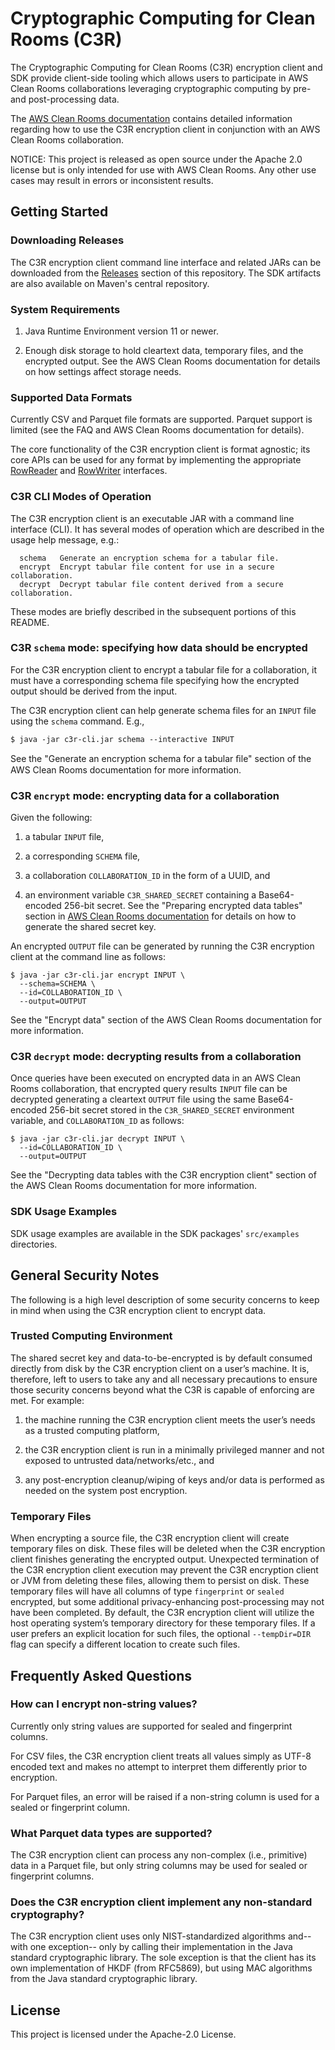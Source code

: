 # Cryptographic Computing for Clean Rooms (C3R)

The Cryptographic Computing for Clean Rooms (C3R) encryption client and SDK provide client-side tooling which allows users to participate in AWS Clean Rooms collaborations leveraging cryptographic computing by pre- and post-processing data.

The [AWS Clean Rooms documentation](https://docs.aws.amazon.com/clean-rooms) contains detailed information regarding how to use the C3R encryption client in conjunction with an AWS Clean Rooms collaboration.

NOTICE: This project is released as open source under the Apache 2.0 license but is only intended for use with AWS Clean Rooms. Any other use cases may result in errors or inconsistent results.

## Getting Started

### Downloading Releases

The C3R encryption client command line interface and related JARs can be downloaded from the [Releases](https://github.com/aws/c3r/releases) section of this repository. The SDK artifacts are also available on Maven's central repository.

### System Requirements

1. Java Runtime Environment version 11 or newer.

2. Enough disk storage to hold cleartext data, temporary files, and the encrypted output. See the AWS Clean Rooms documentation for details on how settings affect storage needs.

### Supported Data Formats

Currently CSV and Parquet file formats are supported. Parquet support is limited (see the FAQ and AWS Clean Rooms documentation for details).

The core functionality of the C3R encryption client is format agnostic; its core APIs can be used for any format by implementing the appropriate [RowReader](https://github.com/aws/c3r/blob/main/c3r-sdk-core/src/main/java/com/amazonaws/c3r/io/RowReader.java) and [RowWriter](https://github.com/aws/c3r/blob/main/c3r-sdk-core/src/main/java/com/amazonaws/c3r/io/RowWriter.java) interfaces.

### C3R CLI Modes of Operation

The C3R encryption client is an executable JAR with a command line interface (CLI). It has several modes of operation which are described in the usage help message, e.g.:

```
  schema   Generate an encryption schema for a tabular file.
  encrypt  Encrypt tabular file content for use in a secure collaboration.
  decrypt  Decrypt tabular file content derived from a secure collaboration.
```

These modes are briefly described in the subsequent portions of this README.

### C3R `schema` mode: specifying how data should be encrypted

For the C3R encryption client to encrypt a tabular file for a collaboration, it must have a corresponding schema file specifying how the encrypted output should be derived from the input.

The C3R encryption client can help generate schema files for an `INPUT` file using the `schema` command. E.g.,

```
$ java -jar c3r-cli.jar schema --interactive INPUT
```

See the "Generate an encryption schema for a tabular ﬁle" section of the AWS Clean Rooms documentation for more information.

### C3R `encrypt` mode: encrypting data for a collaboration

Given the following:

1. a tabular `INPUT` file,

2. a corresponding `SCHEMA` file,

3. a collaboration `COLLABORATION_ID` in the form of a UUID, and

4. an environment variable `C3R_SHARED_SECRET` containing a Base64-encoded 256-bit secret. See the "Preparing encrypted data tables" section in [AWS Clean Rooms documentation](https://docs.aws.amazon.com/clean-rooms/latest/userguide/prepare-encrypted-data.html#create-SSK) for details on how to generate the shared secret key.


An encrypted `OUTPUT` file can be generated by running the C3R encryption client at the command line as follows:

```
$ java -jar c3r-cli.jar encrypt INPUT \
  --schema=SCHEMA \
  --id=COLLABORATION_ID \
  --output=OUTPUT
```

See the "Encrypt data" section of the AWS Clean Rooms documentation for more information.

### C3R `decrypt` mode: decrypting results from a collaboration

Once queries have been executed on encrypted data in an AWS Clean Rooms collaboration, that encrypted query results `INPUT` file can be decrypted generating a cleartext `OUTPUT` file using the same Base64-encoded 256-bit secret stored in the `C3R_SHARED_SECRET` environment variable, and `COLLABORATION_ID` as follows:

```
$ java -jar c3r-cli.jar decrypt INPUT \
  --id=COLLABORATION_ID \
  --output=OUTPUT
```

See the "Decrypting data tables with the C3R encryption client" section of the AWS Clean Rooms documentation for more information.

### SDK Usage Examples

SDK usage examples are available in the SDK packages' `src/examples` directories.

## General Security Notes

The following is a high level description of some security concerns to keep in mind when using the C3R encryption client to encrypt data.

### Trusted Computing Environment

The shared secret key and data-to-be-encrypted is by default consumed directly from disk by the C3R encryption client on a user’s machine. It is, therefore, left to users to take any and all necessary precautions to ensure those security concerns beyond what the C3R is capable of enforcing are met. For example:

1. the machine running the C3R encryption client meets the user’s needs as a trusted computing platform,

2. the C3R encryption client is run in a minimally privileged manner and not exposed to untrusted data/networks/etc., and

3. any post-encryption cleanup/wiping of keys and/or data is performed as needed on the system post encryption.

### Temporary Files

When encrypting a source file, the C3R encryption client will create temporary files on disk. These files will be deleted when the C3R encryption client finishes generating the encrypted output. Unexpected termination of the C3R encryption client execution may prevent the C3R encryption client or JVM from deleting these files, allowing them to persist on disk. These temporary files will have all columns of type `fingerprint` or `sealed` encrypted, but some additional privacy-enhancing post-processing may not have been completed. By default, the C3R encryption client will utilize the host operating system’s temporary directory for these temporary files. If a user prefers an explicit location for such files, the optional `--tempDir=DIR` flag can specify a different location to create such files.


## Frequently Asked Questions

### How can I encrypt non-string values?
Currently only string values are supported for sealed and fingerprint columns.

For CSV files, the C3R encryption client treats all values simply as UTF-8 encoded text and makes no attempt to interpret them differently prior to encryption.

For Parquet files, an error will be raised if a non-string column is used for a sealed or fingerprint column.

### What Parquet data types are supported?
The C3R encryption client can process any non-complex (i.e., primitive) data in a Parquet file, but only string columns may be used for sealed or fingerprint columns.

### Does the C3R encryption client implement any non-standard cryptography?

The C3R encryption client uses only NIST-standardized algorithms and-- with one exception-- only by calling their implementation in the Java standard cryptographic library. The sole exception is that the client has its own implementation of HKDF (from RFC5869), but using MAC algorithms from the Java standard cryptographic library.

## License

This project is licensed under the Apache-2.0 License.

